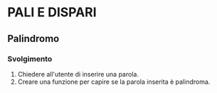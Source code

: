 # PALI E DISPARI

## Palindromo

### Svolgimento

1. Chiedere all'utente di inserire una parola.
2. Creare una funzione per capire se la parola inserita è palindroma.
